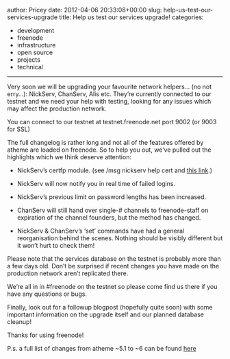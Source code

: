 author: Pricey
date: 2012-04-06 20:33:08+00:00
slug: help-us-test-our-services-upgrade
title: Help us test our services upgrade!
categories:
- development
- freenode
- infrastructure
- open source
- projects
- technical
---

Very soon we will be upgrading your favourite network helpers... (no not erry…): NickServ, ChanServ, Alis etc. They’re currently connected to our testnet and we need your help with testing, looking for any issues which may affect the production network.



You can connect to our testnet at testnet.freenode.net port 9002 (or 9003 for SSL)



The full changelog is rather long and not all of the features offered by atheme are loaded on freenode. So to help you out, we’ve pulled out the highlights which we think deserve attention:





	
  * NickServ’s certfp module. (see /msg nickserv help cert and [this link](http://pricechild.blogspot.co.uk/2012/04/identifying-to-freenode-testnet-with.html).)


	
  * NickServ will now notify you in real time of failed logins.


	
  * NickServ’s previous limit on password lengths has been increased.


	
  * ChanServ will still hand over single-# channels to freenode-staff on expiration of the channel founders, but the method has changed.


	
  * NickServ & ChanServ’s ‘set’ commands have had a general reorganisation behind the scenes. Nothing should be visibly different but it won’t hurt to check them!




Please note that the services database on the testnet is probably more than a few days old. Don’t be surprised if recent changes you have made on the production network aren’t replicated there.



We’re all in in #freenode on the testnet so please come find us there if you have any questions or bugs.



Finally, look out for a followup blogpost (hopefully quite soon) with some important information on the upgrade itself and our planned database cleanup!



Thanks for using freenode!



P.s. a full list of changes from atheme ~5.1 to ~6 can be found [here](http://git.atheme.org/release/atheme-6.0/plain/NEWS?id=f834f9d42faba966424768434fcf58363535ce28)
